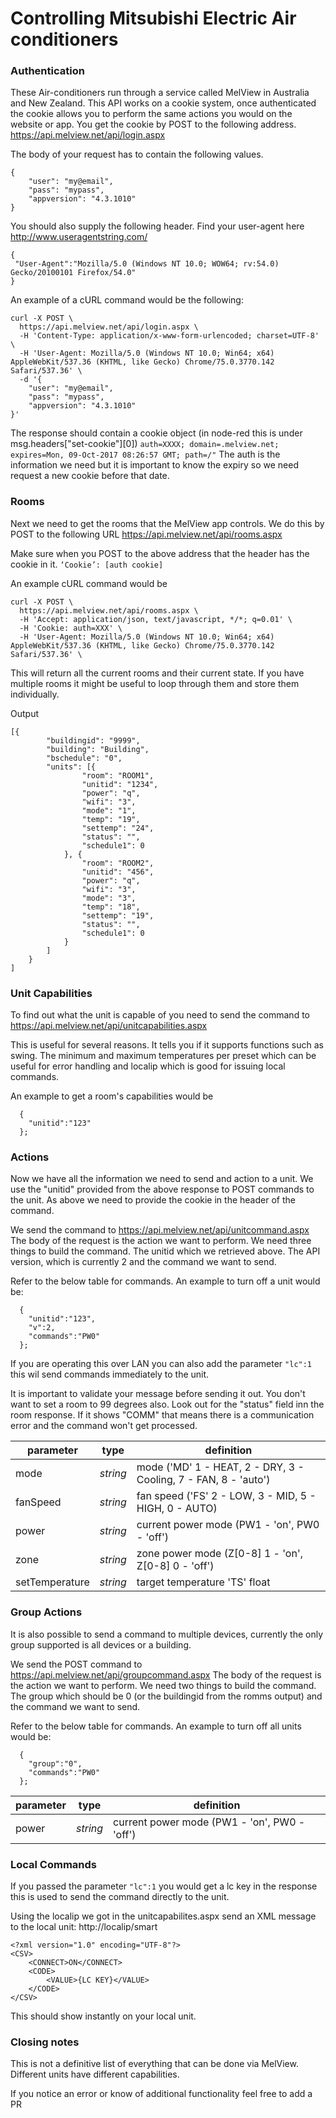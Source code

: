 # Controlling Mitsubishi Electric Air conditioners

### Authentication
These Air-conditioners run through a service called MelView in Australia and New Zealand.
This API works on a cookie system, once authenticated the cookie allows you to perform the same actions you would on the website or app.
You get the cookie by POST to the following address.
https://api.melview.net/api/login.aspx

The body of your request has to contain the following values.
```
{
	"user": "my@email",
	"pass": "mypass",
	"appversion": "4.3.1010"
}
```

You should also supply the following header. 
Find your user-agent here http://www.useragentstring.com/

```
{
 "User-Agent":"Mozilla/5.0 (Windows NT 10.0; WOW64; rv:54.0) Gecko/20100101 Firefox/54.0"
}
```

An example of a cURL command would be the following:

```curl
curl -X POST \
  https://api.melview.net/api/login.aspx \  
  -H 'Content-Type: application/x-www-form-urlencoded; charset=UTF-8' \  
  -H 'User-Agent: Mozilla/5.0 (Windows NT 10.0; Win64; x64) AppleWebKit/537.36 (KHTML, like Gecko) Chrome/75.0.3770.142 Safari/537.36' \
  -d '{
	"user": "my@email",
	"pass": "mypass",
	"appversion": "4.3.1010"
}'
```
The response should contain a cookie object (in node-red this is under msg.headers["set-cookie"][0])
`auth=XXXX; domain=.melview.net; expires=Mon, 09-Oct-2017 08:26:57 GMT; path=/"`
The auth is the information we need but it is important to know the expiry so we need request a new cookie before that date.

### Rooms
Next we need to get the rooms that the MelView app controls.
We do this by POST to the following URL
https://api.melview.net/api/rooms.aspx

Make sure when you POST to the above address that the header has the cookie in it.
`‘Cookie’: [auth cookie]`

An example cURL command would be 
```curl
curl -X POST \
  https://api.melview.net/api/rooms.aspx \
  -H 'Accept: application/json, text/javascript, */*; q=0.01' \
  -H 'Cookie: auth=XXX' \
  -H 'User-Agent: Mozilla/5.0 (Windows NT 10.0; Win64; x64) AppleWebKit/537.36 (KHTML, like Gecko) Chrome/75.0.3770.142 Safari/537.36' \
```  

This will return all the current rooms and their current state.
If you have multiple rooms it might be useful to loop through them and store them individually.

Output
``` 
[{
		"buildingid": "9999",
		"building": "Building",
		"bschedule": "0",
		"units": [{
				"room": "ROOM1",
				"unitid": "1234",
				"power": "q",
				"wifi": "3",
				"mode": "1",
				"temp": "19",
				"settemp": "24",
				"status": "",
				"schedule1": 0
			}, {
				"room": "ROOM2",
				"unitid": "456",
				"power": "q",
				"wifi": "3",
				"mode": "3",
				"temp": "18",
				"settemp": "19",
				"status": "",
				"schedule1": 0
			}
		]
	}
]
```
### Unit Capabilities

To find out what the unit is capable of you need to send the command to 
https://api.melview.net/api/unitcapabilities.aspx

This is useful for several reasons. It tells you if it supports functions such as swing.
The minimum and maximum temperatures per preset which can be useful for error handling and localip which is good for 
issuing local commands.

An example to get a room's capabilities would be
```
  {
    "unitid":"123"
  };
```
### Actions

Now we have all the information we need to send and action to a unit.
We use the "unitid" provided from the above response to POST commands to the unit.
As above we need to provide the cookie in the header of the command.

We send the command to https://api.melview.net/api/unitcommand.aspx
The body of the request is the action we want to perform.
We need three things to build the command.
The unitid which we retrieved above. The API version, which is currently 2 and the command we want to send.

Refer to the below table for commands.
An example to turn off a unit would be:
```
  {
    "unitid":"123",
    "v":2,
    "commands":"PW0"
  };
```

If you are operating this over LAN you can also add the parameter ``"lc":1`` this wil send commands immediately to the unit.

It is important to validate your message before sending it out. 
You don't want to set a room to 99 degrees also. Look out for the "status" field inn the room response.
If it shows "COMM" that means there is a communication error and the command won't get processed.

| parameter | type | definition |
|---|---|---|
| mode | *string* |  mode ('MD' 1 - HEAT, 2 - DRY, 3 - Cooling, 7 - FAN, 8 - 'auto') |
| fanSpeed | *string* |  fan speed ('FS' 2 - LOW, 3 - MID, 5 - HIGH, 0 - AUTO)|
| power | *string* | current power mode (PW1 - 'on', PW0 - 'off') |
| zone | *string* | zone power mode (Z[0-8] 1 - 'on', Z[0-8] 0 - 'off') |
| setTemperature | *string* | target temperature 'TS' float |

### Group Actions
It is also possible to send a command to multiple devices, currently the only group supported is all devices or a building.

We send the POST command to https://api.melview.net/api/groupcommand.aspx
The body of the request is the action we want to perform.
We need two things to build the command.
The group which should be 0 (or the buildingid from the romms output) and the command we want to send.

Refer to the below table for commands.
An example to turn off all units would be:
```
  {
    "group":"0",
    "commands":"PW0"
  };
```

| parameter | type | definition |
|---|---|---|
| power | *string* | current power mode (PW1 - 'on', PW0 - 'off') |

### Local Commands
If you passed the parameter ``"lc":1`` you would get a lc key in the response this is used to send the command directly to the unit.

Using the localip we got in the unitcapabilites.aspx send an XML message to the local unit:
http://localip/smart

```
<?xml version="1.0" encoding="UTF-8"?>
<CSV>
	<CONNECT>ON</CONNECT>
	<CODE>
		<VALUE>{LC KEY}</VALUE>
	</CODE>
</CSV>
```

This should show instantly on your local unit.

### Closing notes
This is not a definitive list of everything that can be done via MelView.
Different units have different capabilities.

If you notice an error or know of additional functionality feel free to add a PR
